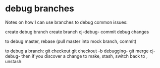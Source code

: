 # debug branches

Notes on how I can use branches to debug common issues:

create debug branch
    create branch cj-debug-<type-of-issue-here>
    commit debug changes

to debug master, rebase (pull master into mock branch, commit)

to debug a branch:
    git checkout <some-feature-branch>
    git checkout -b debugging-<some-feature-branch>
    git merge cj-debug-<type-of-issue-here>
    then if you discover a change to make, stash, switch back to <some-feature-branch>, unstash

